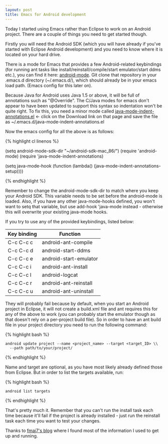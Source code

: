```yaml
---
layout: post
title: Emacs for Android development
---
```


Today I started using Emacs rather than Eclipse to work on an Android project. There are a couple of things you need to get started though.

Firstly you will need the Android SDK (which you will have already if you've started with Eclipse Android development) and you need to know where it is located on your hard drive.

There is a mode for Emacs that provides a few Android-related keybindings (for running ant tasks like install/reinstall/compile/start emulator/start ddms etc.), you can find it here: [android-mode](http://github.com/remvee/android-mode). Git clone that repository in your .emacs.d directory (~/.emacs.d/), which should already be in your emacs load path. (Emacs config for this later on).

Because Java for Android uses Java 1.5 or above, it will be full of annotations such as "@Override". The C/Java modes for emacs don't appear to have been updated to support this syntax so indentation won't be quite right. To fix this, you need a minor mode called [java-mode-indent-annotations.el](http://www.emacswiki.org/cgi-bin/wiki/java-mode-indent-annotations.el) <- click on the Download link on that page and save the file as ~/.emacs.d/java-mode-indent-annotations.el

Now the emacs config for all the above is as follows:

{% highlight cl linenos %}

(setq android-mode-sdk-dir "~/android-sdk-mac_86/")
(require 'android-mode)
(require 'java-mode-indent-annotations)

(setq java-mode-hook
    (function (lambda()
       (java-mode-indent-annotations-setup))))

{% endhighlight %}

Remember to change the android-mode-sdk-dir to match where you keep your Android SDK. This variable needs to be set before the android-mode is loaded. Also, if you have any other java-mode-hooks defined, you won't want to setq that variable, but use add-hook 'java-mode instead - otherwise this will overwrite your existing java-mode hooks.

If you try to use any of the provided keybindings, listed below:

<table>
  <thead>
    <tr>
      <th>Key binding</th>
      <th>Function</th>
    </tr>
  </thead>
  <tbody>
    <tr>
      <td>C-c C-c c</td>
      <td>android-ant-compile</td>
    </tr>
    <tr>
      <td>C-c C-c d</td>
      <td>android-start-ddms</td>
    </tr>
    <tr>
      <td>C-c C-c e</td>
      <td>android-start-emulator</td>
    </tr>
    <tr>
      <td>C-c C-c i</td>
      <td>android-ant-install</td>
    </tr>
    <tr>
      <td>C-c C-c l</td>
      <td>android-logcat</td>
    </tr>
    <tr>
      <td>C-c C-c r</td>
      <td>android-ant-reinstall</td>
    </tr>
    <tr>
      <td>C-c C-c u</td>
      <td>android-ant-uninstall</td>
    </tr>
  </tbody>
</table>
They will probably fail because by default, when you start an Android project in Eclipse, it will not create a build.xml file and ant requires this for any of the above to work (you can probably start the emulator though as that doesn't rely on a per-project build file). So in order to have an ant build file in your project directory you need to run the following command:

{% highlight bash %}

    android update project --name <project_name> --target <target_ID> \\
      --path path/to/your/project/

{% endhighlight %}

Name and target are optional, as you have most likely already defined those from Eclipse. But in order to list the targets available, run:

{% highlight bash %}

    android list targets

{% endhighlight %}

That's pretty much it. Remember that you can't run the install task each time because it'll fail if the project is already installed - just run the reinstall task each time you want to test your changes.

Thanks to [fmaj7's blog](http://blog.fmaj7.me/?p=18) where I found most of the information I used to get up and running.

